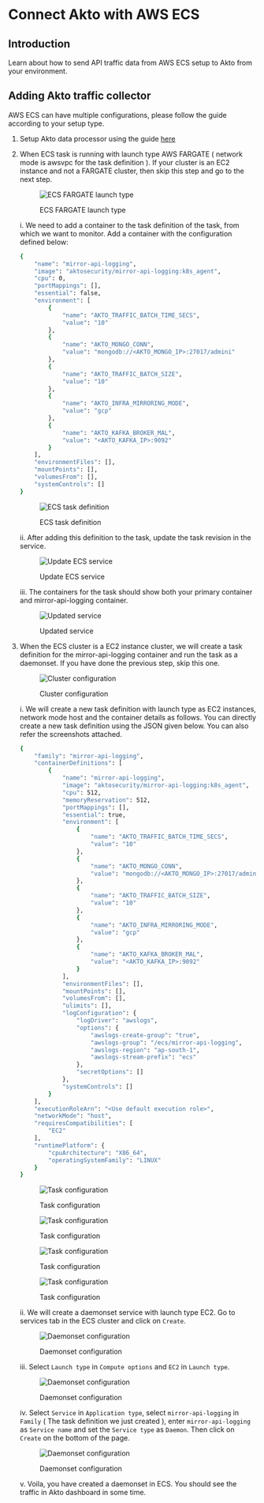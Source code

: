 # Connect Akto with AWS ECS

## Introduction

Learn about how to send API traffic data from AWS ECS setup to Akto from your environment.

## Adding Akto traffic collector
AWS ECS can have multiple configurations, please follow the guide according to your setup type.

1. Setup Akto data processor using the guide [here](./data-processor.md)

2. When ECS task is running with launch type AWS FARGATE ( network mode is awsvpc for the task definition ). If your cluster is an EC2 instance and not a FARGATE cluster, then skip this step and go to the next step. <figure><img src="../../.gitbook/assets/ecs-2.png" alt="ECS FARGATE launch type"><figcaption><p>ECS FARGATE launch type</p></figcaption></figure>

    i. We need to add a container to the task definition of the task, from which we want to monitor. Add a container with the configuration defined below:

    ```bash
    {
        "name": "mirror-api-logging",
        "image": "aktosecurity/mirror-api-logging:k8s_agent",
        "cpu": 0,
        "portMappings": [],
        "essential": false,
        "environment": [
            {
                "name": "AKTO_TRAFFIC_BATCH_TIME_SECS",
                "value": "10"
            },
            {
                "name": "AKTO_MONGO_CONN",
                "value": "mongodb://<AKTO_MONGO_IP>:27017/admini"
            },
            {
                "name": "AKTO_TRAFFIC_BATCH_SIZE",
                "value": "10"
            },
            {
                "name": "AKTO_INFRA_MIRRORING_MODE",
                "value": "gcp"
            },
            {
                "name": "AKTO_KAFKA_BROKER_MAL",
                "value": "<AKTO_KAFKA_IP>:9092"
            }
        ],
        "environmentFiles": [],
        "mountPoints": [],
        "volumesFrom": [],
        "systemControls": []
    }
    ```

    <figure><img src="../../.gitbook/assets/ecs-1.png" alt="ECS task definition"><figcaption><p>ECS task definition</p></figcaption></figure>

    ii. After adding this definition to the task, update the task revision in the service. 

    <figure><img src="../../.gitbook/assets/ecs-3.png" alt="Update ECS service"><figcaption><p>Update ECS service</p></figcaption></figure>

    iii. The containers for the task should show both your primary container and mirror-api-logging container.
    
    <figure><img src="../../.gitbook/assets/ecs-4.png" alt="Updated service"><figcaption><p>Updated service</p></figcaption></figure>

3. When the ECS cluster is a EC2 instance cluster, we will create a task definition for the mirror-api-logging container and run the task as a daemonset. If you have done the previous step, skip this one. <figure><img src="../../.gitbook/assets/ecs-ec2-1.png" alt="Cluster configuration"><figcaption><p>Cluster configuration</p></figcaption></figure>

    i. We will create a new task definition with launch type as EC2 instances, network mode host and the container details as follows. You can directly create a new task definition using the JSON given below. You can also refer the screenshots attached.

    ```bash
    {
        "family": "mirror-api-logging",
        "containerDefinitions": [
            {
                "name": "mirror-api-logging",
                "image": "aktosecurity/mirror-api-logging:k8s_agent",
                "cpu": 512, 
                "memoryReservation": 512,
                "portMappings": [],
                "essential": true,
                "environment": [
                    {
                        "name": "AKTO_TRAFFIC_BATCH_TIME_SECS",
                        "value": "10"
                    },
                    {
                        "name": "AKTO_MONGO_CONN",
                        "value": "mongodb://<AKTO_MONGO_IP>:27017/admini"
                    },
                    {
                        "name": "AKTO_TRAFFIC_BATCH_SIZE",
                        "value": "10"
                    },
                    {
                        "name": "AKTO_INFRA_MIRRORING_MODE",
                        "value": "gcp"
                    },
                    {
                        "name": "AKTO_KAFKA_BROKER_MAL",
                        "value": "<AKTO_KAFKA_IP>:9092"
                    }
                ],
                "environmentFiles": [],
                "mountPoints": [],
                "volumesFrom": [],
                "ulimits": [],
                "logConfiguration": {
                    "logDriver": "awslogs",
                    "options": {
                        "awslogs-create-group": "true",
                        "awslogs-group": "/ecs/mirror-api-logging",
                        "awslogs-region": "ap-south-1",
                        "awslogs-stream-prefix": "ecs"
                    },
                    "secretOptions": []
                },
                "systemControls": []
            }
        ],
        "executionRoleArn": "<Use default execution role>",
        "networkMode": "host",
        "requiresCompatibilities": [
            "EC2"
        ],
        "runtimePlatform": {
            "cpuArchitecture": "X86_64",
            "operatingSystemFamily": "LINUX"
        }
    }
    ```
    <figure><img src="../../.gitbook/assets/ecs-ec2-2.png" alt="Task configuration"><figcaption><p>Task configuration</p></figcaption></figure>
    <figure><img src="../../.gitbook/assets/ecs-ec2-3.png" alt="Task configuration"><figcaption><p>Task configuration</p></figcaption></figure>
    <figure><img src="../../.gitbook/assets/ecs-ec2-4.png" alt="Task configuration"><figcaption><p>Task configuration</p></figcaption></figure>
    <figure><img src="../../.gitbook/assets/ecs-ec2-5.png" alt="Task configuration"><figcaption><p>Task configuration</p></figcaption></figure>

    ii. We will create a daemonset service with launch type EC2. Go to services tab in the ECS cluster and click on `Create`.

    <figure><img src="../../.gitbook/assets/ecs-ec2-6.png" alt="Daemonset configuration"><figcaption><p>Daemonset configuration</p></figcaption></figure>

    iii. Select `Launch type` in `Compute options` and `EC2` in `Launch type`.
    <figure><img src="../../.gitbook/assets/ecs-ec2-7.png" alt="Daemonset configuration"><figcaption><p>Daemonset configuration</p></figcaption></figure>

    iv. Select `Service` in `Application type`, select `mirror-api-logging` in `Family` ( The task definition we just created ), enter `mirror-api-logging` as `Service name` and set the `Service type` as `Daemon`. Then click on `Create` on the bottom of the page.
    <figure><img src="../../.gitbook/assets/ecs-ec2-8.png" alt="Daemonset configuration"><figcaption><p>Daemonset configuration</p></figcaption></figure>

    v. Voila, you have created a daemonset in ECS. You should see the traffic in Akto dashboard in some time.